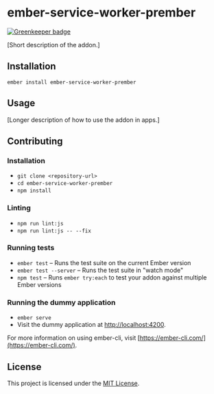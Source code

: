 ember-service-worker-prember
==============================================================================

[![Greenkeeper badge](https://badges.greenkeeper.io/shipshapecode/ember-service-worker-prember.svg)](https://greenkeeper.io/)

[Short description of the addon.]

Installation
------------------------------------------------------------------------------

```
ember install ember-service-worker-prember
```


Usage
------------------------------------------------------------------------------

[Longer description of how to use the addon in apps.]


Contributing
------------------------------------------------------------------------------

### Installation

* `git clone <repository-url>`
* `cd ember-service-worker-prember`
* `npm install`

### Linting

* `npm run lint:js`
* `npm run lint:js -- --fix`

### Running tests

* `ember test` – Runs the test suite on the current Ember version
* `ember test --server` – Runs the test suite in "watch mode"
* `npm test` – Runs `ember try:each` to test your addon against multiple Ember versions

### Running the dummy application

* `ember serve`
* Visit the dummy application at [http://localhost:4200](http://localhost:4200).

For more information on using ember-cli, visit [https://ember-cli.com/](https://ember-cli.com/).

License
------------------------------------------------------------------------------

This project is licensed under the [MIT License](LICENSE.md).
